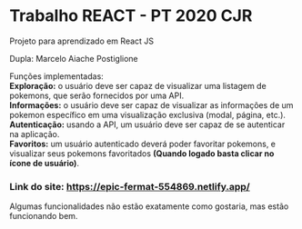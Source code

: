 # Trabalho REACT - PT 2020 CJR

Projeto para aprendizado em React JS

 Dupla: Marcelo Aiache Postiglione
  
 Funções implementadas:  
**Exploração:** o usuário deve ser capaz de visualizar uma listagem de pokemons, que serão fornecidos por uma API.  
**Informações:** o usuário deve ser capaz de visualizar as informações de um pokemon específico em uma visualização exclusiva (modal, página, etc.).  
**Autenticação:** usando a API, um usuário deve ser capaz de se autenticar na aplicação.  
**Favoritos:** um usuário autenticado deverá poder favoritar pokemons, e visualizar seus pokemons favoritados **(Quando logado basta clicar no ícone de usuário)**.  
    
   
### Link do site: https://epic-fermat-554869.netlify.app/


Algumas funcionalidades não estão exatamente como gostaria, mas estão funcionando bem.
